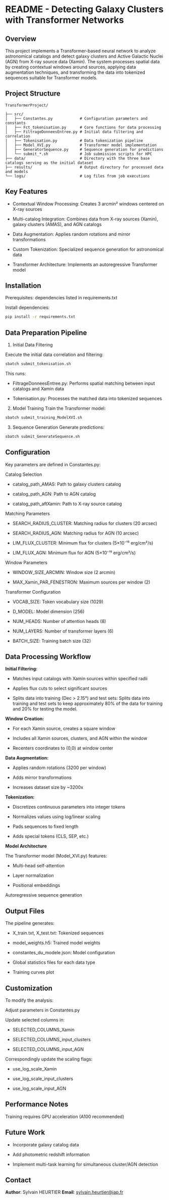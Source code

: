 # **README - Detecting Galaxy Clusters with Transformer Networks**

## **Overview**

This project implements a Transformer-based neural network to analyze astronomical catalogs and detect galaxy clusters and Active Galactic Nuclei (AGN) from X-ray source data (Xamin). The system processes spatial data by creating contextual windows around sources, applying data augmentation techniques, and transforming the data into tokenized sequences suitable for Transformer models.

## **Project Structure**

```text
TransformerProject/

├── src/
│   ├── Constantes.py            # Configuration parameters and constants
│   ├── Fct_tokenisation.py      # Core functions for data processing
│   ├── FiltrageDonneesEntree.py # Initial data filtering and correlation
│   ├── Tokenisation.py          # Data tokenization pipeline
│   ├── Model_XVI.py             # Transformer model implementation
│   ├── GeneratorSequence.py     # Sequence generation for predictions
│   └── submit_*.sh              # Job submission scripts for HPC
├── data/                        # Directory with the three base catalogs serving as the initial dataset
├── results/                     # Output directory for processed data and models
└── logs/                        # Log files from job executions
```
## **Key Features**

- Contextual Window Processing: Creates 3 arcmin² windows centered on X-ray sources

- Multi-catalog Integration: Combines data from X-ray sources (Xamin), galaxy clusters (AMAS), and AGN catalogs

- Data Augmentation: Applies random rotations and mirror transformations

- Custom Tokenization: Specialized sequence generation for astronomical data

- Transformer Architecture: Implements an autoregressive Transformer model

## **Installation**
Prerequisites: dependencies listed in requirements.txt


Install dependencies: 
```bash
pip install -r requirements.txt
```

## **Data Preparation Pipeline**

1. Initial Data Filtering

Execute the initial data correlation and filtering:

```bash
sbatch submit_tokenisation.sh
```

This runs:

- FiltrageDonneesEntree.py: Performs spatial matching between input catalogs and Xamin data

- Tokenisation.py: Processes the matched data into tokenized sequences

2. Model Training
Train the Transformer model:
```bash
sbatch submit_training_ModelXVI.sh
```
3. Sequence Generation
Generate predictions:

```bash
sbatch submit_GenerateSequence.sh
```

## **Configuration**

Key parameters are defined in Constantes.py:

Catalog Selection

- catalog_path_AMAS: Path to galaxy clusters catalog

- catalog_path_AGN: Path to AGN catalog

- catalog_path_aftXamin: Path to X-ray source catalog

Matching Parameters

- SEARCH_RADIUS_CLUSTER: Matching radius for clusters (20 arcsec)

- SEARCH_RADIUS_AGN: Matching radius for AGN (10 arcsec)

- LIM_FLUX_CLUSTER: Minimum flux for clusters (5×10⁻¹⁵ erg/cm²/s)

- LIM_FLUX_AGN: Minimum flux for AGN (5×10⁻¹⁵ erg/cm²/s)

Window Parameters

- WINDOW_SIZE_ARCMIN: Window size (2 arcmin)

- MAX_Xamin_PAR_FENESTRON: Maximum sources per window (2)

Transformer Configuration

- VOCAB_SIZE: Token vocabulary size (1029)

- D_MODEL: Model dimension (256)

- NUM_HEADS: Number of attention heads (8)

- NUM_LAYERS: Number of transformer layers (6)

- BATCH_SIZE: Training batch size (32)

## **Data Processing Workflow**

**Initial Filtering:**

- Matches input catalogs with Xamin sources within specified radii

- Applies flux cuts to select significant sources

- Splits data into training (Dec > 2.15°) and test sets: Splits data into training and test sets to keep approximately 80% of the data for training and 20% for testing the model.

**Window Creation:**

- For each Xamin source, creates a square window

- Includes all Xamin sources, clusters, and AGN within the window

- Recenters coordinates to (0,0) at window center

**Data Augmentation:**

- Applies random rotations (3200 per window)

- Adds mirror transformations

- Increases dataset size by ~3200x

**Tokenization:**

- Discretizes continuous parameters into integer tokens

- Normalizes values using log/linear scaling

- Pads sequences to fixed length

- Adds special tokens (CLS, SEP, etc.)

**Model Architecture**

The Transformer model (Model_XVI.py) features:

- Multi-head self-attention

- Layer normalization

- Positional embeddings

Autoregressive sequence generation

## **Output Files**

The pipeline generates:

- X_train.txt, X_test.txt: Tokenized sequences

- model_weights.h5: Trained model weights

- constantes_du_modele.json: Model configuration

- Global statistics files for each data type

- Training curves plot

## **Customization**
To modify the analysis:

Adjust parameters in Constantes.py

Update selected columns in:

- SELECTED_COLUMNS_Xamin

- SELECTED_COLUMNS_input_clusters

- SELECTED_COLUMNS_input_AGN

Correspondingly update the scaling flags:

- use_log_scale_Xamin

- use_log_scale_input_clusters

- use_log_scale_input_AGN

## Performance Notes

Training requires GPU acceleration (A100 recommended)

## Future Work
- Incorporate galaxy catalog data

- Add photometric redshift information

- Implement multi-task learning for simultaneous cluster/AGN detection

## Contact

**Author**: Sylvain HEURTIER
**Email**: sylvain.heurtier@iap.fr